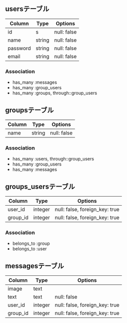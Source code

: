 ## usersテーブル
|Column|Type|Options|
|------|----|-------|
|id|s|null: false|
|name|string|null: false|
|password|string|null: false|
|email|string|null: false|
 ### Association
 - has_many :messages
 - has_many :group_users
 - has_many :groups, through::group_users 


 ## groupsテーブル
|Column|Type|Options|
|------|----|-------|
|name|string|null: false|
### Association
- has_many :users, through::group_users
- has_many :group_users
- has_many :messages


## groups_usersテーブル
|Column|Type|Options|
|------|----|-------|
|user_id|integer|null: false, foreign_key: true|
|group_id|integer|null: false, foreign_key: true|
### Association
- belongs_to :group
- belongs_to :user


## messagesテーブル
|Column|Type|Options|
|------|----|-------|
|image|text||
|text|text|null: false|
|user_id|integer|null: false, foreign_key: true|
|group_id|integer|null: false, foreign_key: true|










